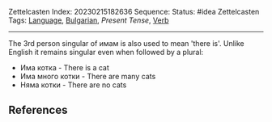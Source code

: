 Zettelcasten Index: 20230215182636
Sequence:
Status: #idea
Zettelcasten Tags: [Language](Language.md), [Bulgarian](Bulgarian.md), *Present Tense*, [Verb](Verb.md)

---

The 3rd person singular of имам is also used to mean 'there is'. Unlike English it remains singular even when followed by a plural:

* Има котка - There is a cat
* Има много котки - There are many cats
* Няма котки - There are no cats

## References
